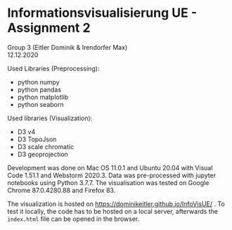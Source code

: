 # Informationsvisualisierung UE - Assignment 2
Group 3 (Eitler Dominik & Irendorfer Max)  
12.12.2020

Used Libraries (Preprocessing):
- python numpy
- python pandas
- python matplotlib
- python seaborn

Used libraries (Visualization): 
- D3 v4
- D3 TopoJson
- D3 scale chromatic
- D3 geoprojection

Development was done on Mac OS 11.0.1 and Ubuntu 20.04 with Visual Code 1.51.1 and Webstorm 2020.3. Data was pre-processed with jupyter notebooks using Python 3.7.7. The visualisation was tested on Google Chrome 87.0.4280.88 and Firefox 83.

The visualization is hosted on https://dominikeitler.github.io/InfoVisUE/ .  To test it locally, the code has to be hosted on a local server, afterwards the `index.html` file can be opened in the browser.


